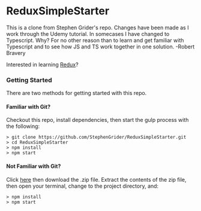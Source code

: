 # ReduxSimpleStarter
This is a clone from Stephen Grider's repo. Changes have been made as I work through the Udemy tutorial. 
In somecases I have changed to Typescript. Why? For no other reason than to learn and get familiar with Typescript and to see how JS and TS work together in one solution.
-Robert Bravery

Interested in learning [Redux](https://www.udemy.com/react-redux/)?

### Getting Started

There are two methods for getting started with this repo.

#### Familiar with Git?
Checkout this repo, install dependencies, then start the gulp process with the following:

```
> git clone https://github.com/StephenGrider/ReduxSimpleStarter.git
> cd ReduxSimpleStarter
> npm install
> npm start
```

#### Not Familiar with Git?
Click [here](https://github.com/StephenGrider/ReactStarter/releases) then download the .zip file.  Extract the contents of the zip file, then open your terminal, change to the project directory, and:

```
> npm install
> npm start
```
